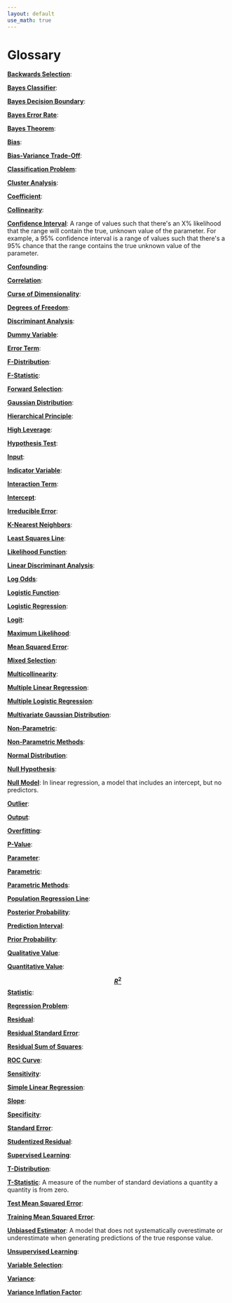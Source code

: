 ```yaml
---
layout: default
use_math: true
---
```


# Glossary

<a id="backwards-selection"></a>
**[Backwards Selection][#backwards-selection]**:

<a id="bayes-classifier"></a>
**[Bayes Classifier][#bayes-classifier]**:

<a id="bayes-decision-boundary"></a>
**[Bayes Decision Boundary][#bayes-decision-boundary]**:

<a id="bayes-error-rate"></a>
**[Bayes Error Rate][#bayes-error-rate]**:

<a id="bayes-theorem"></a>
**[Bayes Theorem][#bayes-theorem]**:

<a id="bias"></a>
**[Bias][#bias]**:

<a id="bias-variance-trade-off"></a>
**[Bias-Variance Trade-Off][#bias-variance-trade-off]**:

<a id="classification-problem"></a>
**[Classification Problem][#classification-problem]**:

<a id="cluster-analysis"></a>
**[Cluster Analysis][#cluster-analysis]**:

<a id="coefficient"></a>
**[Coefficient][#coefficient]**:

<a id="collinearity"></a>
**[Collinearity][#collinearity]**:

<a id="confidence-interval"></a>
**[Confidence Interval][#confidence-interval]**: A range of values such that
there's an X% likelihood that the range will contain the true, unknown value of
the parameter. For example, a 95% confidence interval is a range of values such
that there's a 95% chance that the range contains the true unknown value of the
parameter.

<a id="confounding"></a>
**[Confounding][#confounding]**:

<a id="correlation"></a>
**[Correlation][#correlation]**:

<a id="curse-of-dimensionality"></a>
**[Curse of Dimensionality][#curse-of-dimensionality]**:

<a id="degrees-of-freedom"></a>
**[Degrees of Freedom][#degrees-of-freedom]**:

<a id="discriminant-analysis"></a>
**[Discriminant Analysis][#discriminant-analysis]**:

<a id="dummy-variable"></a>
**[Dummy Variable][#dummy-variable]**:

<a id="error-term"></a>
**[Error Term][#error-term]**:

<a id="f-distribution"></a>
**[F-Distribution][#f-distribution]**:

<a id="f-statistic"></a>
**[F-Statistic][#f-statistic]**:

<a id="forward-selection"></a>
**[Forward Selection][#forward-selection]**:

<a id="gaussian-distribution"></a>
**[Gaussian Distribution][#gaussian-distribution]**:

<a id="hierarchical-principle"></a>
**[Hierarchical Principle][#hierarchical-principle]**:

<a id="high-leverage"></a>
**[High Leverage][#high-leverage]**:

<a id="hypothesis-test"></a>
**[Hypothesis Test][#hypothesis-test]**:

<a id="input"></a>
**[Input][#input]**:

<a id="indicator-variable"></a>
**[Indicator Variable][#indicator-variable]**:

<a id="interaction-term"></a>
**[Interaction Term][#interaction-term]**:

<a id="intercept"></a>
**[Intercept][#intercept]**:

<a id="irreducible-error"></a>
**[Irreducible Error][#irreducible-error]**:

<a id="k-nearest-neighbors"></a>
**[K-Nearest Neighbors][#k-nearest-neighbors]**:

<a id="least-squares-line"></a>
**[Least Squares Line][#least-squares-line]**:

<a id="likelihood-function"></a>
**[Likelihood Function][#likelihood-function]**:

<a id="linear-discriminant-analysis"></a>
**[Linear Discriminant Analysis][#linear-discriminant-analysis]**:

<a id="log-odds"></a>
**[Log Odds][#log-odds]**:

<a id="logistic-function"></a>
**[Logistic Function][#logistic-function]**:

<a id="logistic-regression"></a>
**[Logistic Regression][#logistic-regression]**:

<a id="logit"></a>
**[Logit][#logit]**:

<a id="maximum-likelihood"></a>
**[Maximum Likelihood][#maximum-likelihood]**:

<a id="mean-square-error"></a>
**[Mean Squared Error][#mean-squared-error]**:

<a id="mixed-selection"></a>
**[Mixed Selection][#mixed-selection]**:

<a id="multicollinearity"></a>
**[Multicollinearity][#multicollinearity]**:

<a id="multiple-linear-regression"></a>
**[Multiple Linear Regression][#multiple-linear-regression]**:

<a id="multiple-logistic-regression"></a>
**[Multiple Logistic Regression][#multiple-logistic-regression]**:

<a id="multivariate-gaussian-distribution"></a>
**[Multivariate Gaussian Distribution][#multivariate-gaussian-distribution]**:

<a id="non-parametric"></a>
**[Non-Parametric][#non-parametric]**:

<a id="non-parametric-methods"></a>
**[Non-Parametric Methods][#non-parametric-methods]**:

<a id="normal-distribution"></a>
**[Normal Distribution][#normal-distribution]**:

<a id="null-hypothesis"></a>
**[Null Hypothesis][#null-hypothesis]**:

<a id="null-model"></a>
**[Null Model][#null-model]**: In linear regression, a model that includes an
intercept, but no predictors.

<a id="outlier"></a>
**[Outlier][#outlier]**:

<a id="output"></a>
**[Output][#output]**:

<a id="overfitting"></a>
**[Overfitting][#overfitting]**:

<a id="p-value"></a>
**[P-Value][#p-value]**:

<a id="parameter"></a>
**[Parameter][#parameter]**:

<a id="parametric"></a>
**[Parametric][#parametric]**:

<a id="parametric-methods"></a>
**[Parametric Methods][#parametric-methods]**:

<a id="population-regression-line"></a>
**[Population Regression Line][#population-regression-line]**:

<a id="posterior-probability"></a>
**[Posterior Probability][#posterior-probability]**:

<a id="prediction-interval"></a>
**[Prediction Interval][#prediction-interval]**:

<a id="prior-probability"></a>
**[Prior Probability][#prior-probability]**:

<a id="qualitative-value"></a>
**[Qualitative Value][#qualitative-value]**:

<a id="quantitative-value"></a>
**[Quantitative Value][#quantitative-value]**:

<a id="r-squared-statistic"></a>
**[$$ R^{2} $$ Statistic][#r-squared-statistic]**:

<a id="regression-problem"></a>
**[Regression Problem][#regression-problem]**:

<a id="residual"></a>
**[Residual][#residual]**:

<a id="residual-standard-error"></a>
**[Residual Standard Error][#residual-standard-error]**:

<a id="residual-sum-of-squares"></a>
**[Residual Sum of Squares][#residual-sum-of-squares]**:

<a id="roc-curve"></a>
**[ROC Curve][#roc-curve]**:

<a id="sensitivity"></a>
**[Sensitivity][#sensitivity]**:

<a id="simple-linear-regression"></a>
**[Simple Linear Regression][#simple-linear-regression]**:

<a id="slope"></a>
**[Slope][#slope]**:

<a id="specificity"></a>
**[Specificity][#specificity]**:

<a id="standard-error"></a>
**[Standard Error][#standard-error]**:

<a id="studentized-residual"></a>
**[Studentized Residual][#studentized-residual]**:

<a id="supervised-learning"></a>
**[Supervised Learning][#supervised-learning]**:

<a id="t-distribution"></a>
**[T-Distribution][#t-distribution]**:

<a id="t-statistic"></a>
**[T-Statistic][#t-statistic]**: A measure of the number of standard deviations
a quantity a quantity is from zero.

<a id="test-mean-squared-error"></a>
**[Test Mean Squared Error][#test-mean-squared-error]**:

<a id="training-mean-squared-error"></a>
**[Training Mean Squared Error][#training-mean-squared-error]**:

<a id="unbiased-estimator"></a>
**[Unbiased Estimator][#unbiased-estimator]**: A model that does not
systematically overestimate or underestimate when generating predictions of the
true response value.

<a id="unsupervised-learning"></a>
**[Unsupervised Learning][#unsupervised-learning]**:

<a id="variable-selection"></a>
**[Variable Selection][#variable-selection]**:

<a id="variance"></a>
**[Variance][#variance]**:

<a id="variance-inflation-factor"></a>
**[Variance Inflation Factor][#variance-inflation-factor]**:

[#backwards-selection]: #backwards-selection "Backwards Selection"
[#bayes-classifier]: #bayes-classifier "Bayes Classifier"
[#bayes-decision-boundary]: #bayes-decision-boundary "Bayes Decision Boundary"
[#bayes-error-rate]: #bayes-error-rate "Bayes Error Rate"
[#bayes-theorem]: #bayes-theorem "Bayes Theorem"
[#bias]: #bias "Bias"
[#bias-variance-trade-off]: #bias-variance-trade-off "Bias-Variance Trade-Off"
[#classification-problem]: #classification-problem "Classification Problem"
[#cluster-analysis]: #cluster-analysis "Cluster Analysis"
[#coefficient]: #coefficient "Coefficient"
[#collinearity]: #collinearity "Collinearity"
[#confidence-interval]: #confidence-interval "Confidence Interval"
[#confounding]: #confounding "Confounding"
[#correlation]: #correlation "Correlation"
[#curse-of-dimensionality]: #curse-of-dimensionality "Curse of Dimensionality"
[#degrees-of-freedom]: #degrees-of-freedom "Degrees of Freedom"
[#discriminant-analysis]: #discriminant-analysis "Discriminant Analysis"
[#dummy-variable]: #dummy-variable "Dummy Variable"
[#error-term]: #error-term "Error Term"
[#f-distribution]: #f-distribution "F-Distribution"
[#f-statistic]: #f-statistic "F-Statistic"
[#forward-selection]: #forward-selection "Forward Selection"
[#gaussian-distribution]: #gaussian-distribution "Gaussian Distribution"
[#hierarchical-principle]: #hierarchical-principle "Hierarchical Principle"
[#high-leverage]: #high-leverage "High Leverage"
[#hypothesis-test]: #hypothesis-test "Hypothesis Test"
[#input]: #input "Input"
[#indicator-variable]: #indicator-variable "Indicator Variable"
[#interaction-term]: #interaction-term "Interaction Term"
[#intercept]: #intercept "Intercept"
[#irreducible-error]: #irreducible-error "Irreducible Error"
[#k-nearest-neighbors]: #k-nearest-neighbors "K-Nearest Neighbors"
[#least-squares-line]: #least-squares-line "Least Squares Line"
[#likelihood-function]: #likelihood-function "Likelihood Function"
[#linear-discriminant-analysis]: #linear-discriminant-analysis "Linear Discriminant Analysis"
[#log-odds]: #log-odds "Log-Odds"
[#logistic-function]: #logistic-function "Logistic Function"
[#logistic-regression]: #logistic-regression "Logistic Regression"
[#logit]: #logit "Logit"
[#maximum-likelihood]: #maximum-likelihood "Maximum Likelihood"
[#mean-squared-error]: #mean-squared-error "Mean Squared Error"
[#mixed-selection]: #mixed-selection "Mixed Selection"
[#multicollinearity]: #multicollinearity "Multicollinearity"
[#multiple-linear-regression]: #multiple-linear-regression "Multiple Linear Regression"
[#multiple-logistic-regression]: #multiple-logistic-regression "Multiple Logistic Regression"
[#multivariate-gaussian-distribution]: #multivariate-gaussian-distribution "Multivariate Gaussian Distribution"
[#normal-distribution]: #normal-distribution "Normal Distribution"
[#non-parametric]: #non-parametric "Non-Parametric"
[#non-parametric-methods]: #non-parametric-methods "Non-Parametric Methods"
[#null-hypothesis]: #null-hypothesis "Null Hypothesis"
[#null-model]: #null-model "Null Model"
[#output]: #output "Output"
[#outlier]: #outlier "Outlier"
[#overfitting]: #overfitting "Overfitting"
[#p-value]: #p-value "P-Value"
[#parameter]: #parameter "Parameter"
[#parametric]: #parametric "Parametric"
[#parametric-methods]: #parametric-methods "Parametric Methods"
[#population-regression-line]: #population-regression-line "Population Regression Line"
[#posterior-probability]: #posterior-probability "Posterior Probability"
[#prediction-interval]: #prediction-interval "Prediction Interval"
[#prior-probability]: #prior-probability "Prior Probability"
[#qualitative-value]: #qualitative-value "Qualitative Value"
[#quantitative-value]: #quantitative-value "Quantitative Value"
[#r-squared-statistic]: #r-squared-statistic "R Squared Statistic"
[#regression-problem]: #regression-problem "Regression Problem"
[#residual]: #residual "Residual"
[#residual-standard-error]: #residual-standard-error "Residual Standard Error"
[#residual-sum-of-squares]: #residual-sum-of-squares "Residual Sum of Squares"
[#roc-curve]: #roc-curve "ROC Curve"
[#sensitivity]: #sensitivity "Sensitivity"
[#simple-linear-regression]: #simple-linear-regression "Simple Linear Regression"
[#slope]: #slope "Slope"
[#specificity]: #specificity "Specificity"
[#standard-error]: #standard-error "Standard Error"
[#studentized-residual]: #studentized-residual "Studentized Residual"
[#supervised-learning]: #supervised-learning "Supervised Learning"
[#test-mean-squared-error]: #test-mean-squared-error "Test Mean Squared Error"
[#training-mean-squared-error]: #training-mean-squared-error "Training Mean Squared Error"
[#t-distribution]: #t-distribution "T-Distribution"
[#t-statistic]: #t-statistic "T-Statistic"
[#unsupervised-learning]: #unsupervised-learning "Unsupervised Learning"
[#unbiased-estimator]: #unbiased-estimator "Unbiased Estimator"
[#variable-selection]: #variable-selection "Variable Selection"
[#variance]: #variance "Variance"
[#variance-inflation-factor]: #variance-inflation-factor "Variance Inflation Factor"
